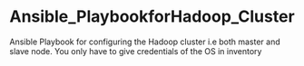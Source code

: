 # Ansible_PlaybookforHadoop_Cluster
Ansible Playbook for configuring the Hadoop cluster i.e both master and slave node. You only have to give credentials of the OS in inventory
